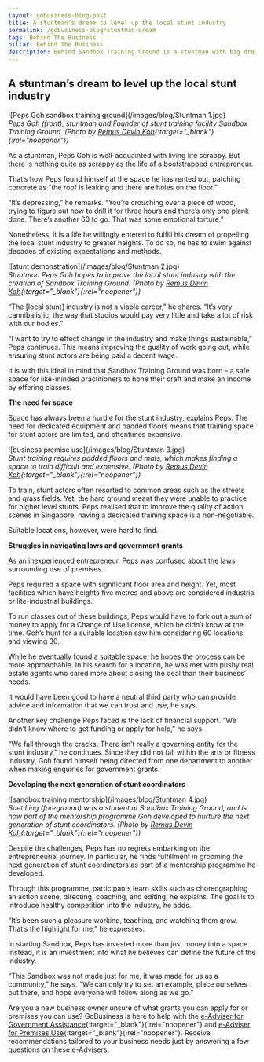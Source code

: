```yaml
---
layout: gobusiness-blog-post
title: A stuntman’s dream to level up the local stunt industry
permalink: /gobusiness-blog/stuntman-dream
tags: Behind The Business
pillar: Behind The Business
description: Behind Sandbox Training Ground is a stuntman with big dreams to elevate the local stunt industry. This is his entrepreneurial story of dogged determination.
---
```


## A stuntman’s dream to level up the local stunt industry

![Peps Goh sandbox training ground](/images/blog/Stuntman 1.jpg)<br>
<em>Peps Goh (front), stuntman and Founder of stunt training facility Sandbox Training Ground. (Photo by [Remus Devin Koh](https://www.instagram.com/remus.jpg/){:target="_blank"}{:rel="noopener"})</em>

As a stuntman, Peps Goh is well-acquainted with living life scrappy. But there is nothing quite as scrappy as the life of a bootstrapped entrepreneur. 

That’s how Peps found himself at the space he has rented out, patching concrete as “the roof is leaking and there are holes on the floor.” 

“It’s depressing,” he remarks. “You’re crouching over a piece of wood, trying to figure out how to drill it for three hours and there’s only one plank done. There’s another 60 to go. That was some emotional torture.” 

Nonetheless, it is a life he willingly entered to fulfill his dream of propelling the local stunt industry to greater heights. To do so, he has to swim against decades of existing expectations and methods. 

![stunt demonstration](/images/blog/Stuntman 2.jpg)<br>
<em>Stuntman Peps Goh hopes to improve the local stunt industry with the creation of Sandbox Training Ground. (Photo by [Remus Devin Koh](https://www.instagram.com/remus.jpg/){:target="_blank"}{:rel="noopener"})</em>

“The [local stunt] industry is not a viable career,” he shares. “It’s very cannibalistic, the way that studios would pay very little and take a lot of risk with our bodies.” 

“I want to try to effect change in the industry and make things sustainable,” Peps continues. This means improving the quality of work going out, while ensuring stunt actors are being paid a decent wage. 

It is with this ideal in mind that Sandbox Training Ground was born – a safe space for like-minded practitioners to hone their craft and make an income by offering classes. 

**The need for space** 

Space has always been a hurdle for the stunt industry, explains Peps. The need for dedicated equipment and padded floors means that training space for stunt actors are limited, and oftentimes expensive. 

![business premise use](/images/blog/Stuntman 3.jpg)<br>
<em>Stunt training requires padded floors and mats, which makes finding a space to train difficult and expensive. (Photo by [Remus Devin Koh](https://www.instagram.com/remus.jpg/){:target="_blank"}{:rel="noopener"})</em>

To train, stunt actors often resorted to common areas such as the streets and grass fields. Yet, the hard ground meant they were unable to practice for higher level stunts. Peps realised that to improve the quality of action scenes in Singapore, having a dedicated training space is a non-negotiable. 

Suitable locations, however, were hard to find. 

**Struggles in navigating laws and government grants**

As an inexperienced entrepreneur, Peps was confused about the laws surrounding use of premises.

Peps required a space with significant floor area and height. Yet, most facilities which have heights five metres and above are considered industrial or lite-industrial buildings. 

To run classes out of these buildings, Peps would have to fork out a sum of money to apply for a Change of Use license, which he didn’t know at the time. Goh’s hunt for a suitable location saw him considering 60 locations, and viewing 30. 

While he eventually found a suitable space, he hopes the process can be more approachable. In his search for a location, he was met with pushy real estate agents who cared more about closing the deal than their business’ needs. 

It would have been good to have a neutral third party who can provide advice and information that we can trust and use, he says. 

Another key challenge Peps faced is the lack of financial support. “We didn’t know where to get funding or apply for help,” he says. 

“We fall through the cracks. There isn’t really a governing entity for the stunt industry,” he continues. Since they did not fall within the arts or fitness industry, Goh found himself being directed from one department to another when making enquiries for government grants. 

**Developing the next generation of stunt coordinators**

![sandbox training mentorship](/images/blog/Stuntman 4.jpg)<br>
<em>Suet Ling (foreground) was a student at Sandbox Training Ground, and is now part of the mentorship programme Goh developed to nurture the next generation of stunt coordinators. (Photo by [Remus Devin Koh](https://www.instagram.com/remus.jpg/){:target="_blank"}{:rel="noopener"})</em>

Despite the challenges, Peps has no regrets embarking on the entrepreneurial journey. In particular, he finds fulfillment in grooming the next generation of stunt coordinators as part of a mentorship programme he developed. 

Through this programme, participants learn skills such as choreographing an action scene, directing, coaching, and editing, he explains. The goal is to introduce healthy competition into the industry, he adds. 

“It’s been such a pleasure working, teaching, and watching them grow. That’s the highlight for me,” he expresses. 

In starting Sandbox, Peps has invested more than just money into a space. Instead, it is an investment into what he believes can define the future of the industry. 

“This Sandbox was not made just for me, it was made for us as a community,” he says. “We can only try to set an example, place ourselves out there, and hope everyone will follow along as we go.” 


Are you a new business owner unsure of what grants you can apply for or premises you can use? GoBusiness is here to help with the [e-Adviser for Government Assistance](https://gaeadviser.gobusiness.gov.sg/?src=about_govassist){:target="_blank"}{:rel="noopener"} and [e-Adviser for Premises Use](https://eadviser.gobusiness.gov.sg/premisesusecheck?src=start_using_commercial_space){:target="_blank"}{:rel="noopener"}. Receive recommendations tailored to your business needs just by answering a few questions on these e-Advisers.   
